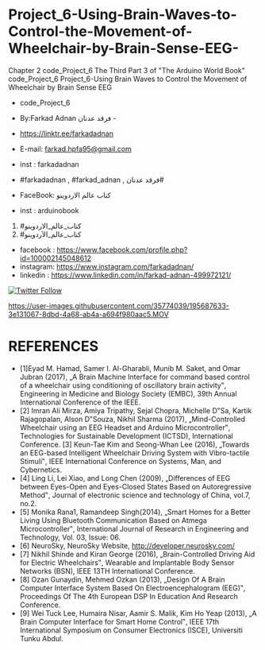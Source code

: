 # Project_6-Using-Brain-Waves-to-Control-the-Movement-of-Wheelchair-by-Brain-Sense-EEG-
Chapter 2 code_Project_6 The Third Part 3 of "The Arduino World Book" code_Project_6 Project_6-Using Brain Waves to Control the Movement of Wheelchair by Brain Sense EEG
- code_Project_6

-  By:Farkad Adnan فرقد عدنان -
- https://linktr.ee/farkadadnan

 - E-mail: farkad.hpfa95@gmail.com 
- inst : farkadadnan 
- #farkadadnan , #farkad_adnan , فرقد عدنان# 
- FaceBook: كتاب عالم الاردوينو 
- inst : arduinobook
1. #كتاب_عالم_الاردوينو
2. #كتاب_عالم_الآردوينو 

* facebook : https://www.facebook.com/profile.php?id=100002145048612
* instagram:  https://www.instagram.com/farkadadnan/
* linkedin : https://www.linkedin.com/in/farkad-adnan-499972121/

 <p>
 <a href='https://mobile.twitter.com/farkadadnan'>
        <img alt="Twitter Follow" src="https://img.shields.io/twitter/follow/farkadadnan?label=%40farkadadnan&style=social" alt='Twitter' align="center"/>
    </a>
</p>



https://user-images.githubusercontent.com/35774039/195687633-3e131067-8dbd-4a68-ab4a-a694f980aac5.MOV

# REFERENCES
- [1]Eyad M. Hamad, Samer I. Al-Gharabli, Munib M. Saket, and Omar Jubran (2017), „A Brain Machine
Interface for command based control of a wheelchair using conditioning of oscillatory brain activity‟,
Engineering in Medicine and Biology Society (EMBC), 39th Annual International Conference of the
IEEE.
- [2] Imran Ali Mirza, Amiya Tripathy, Sejal Chopra, Michelle D‟Sa, Kartik Rajagopalan, Alson D‟Souza,
Nikhil Sharma (2017), „Mind-Controlled Wheelchair using an EEG Headset and Arduino
Microcontroller‟, Technologies for Sustainable Development (ICTSD), International Conference.
[3] Keun-Tae Kim and Seong-Whan Lee (2016), „Towards an EEG-based Intelligent Wheelchair Driving
System with Vibro-tactile Stimuli‟, IEEE International Conference on Systems, Man, and Cybernetics.
- [4] Ling Li, Lei Xiao, and Long Chen (2009), „Differences of EEG between Eyes-Open and Eyes-Closed
States Based on Autoregressive Method‟, Journal of electronic science and technology of China, vol.7,
no.2.
- [5] Monika Rana1, Ramandeep Singh(2014), „Smart Homes for a Better Living Using Bluetooth
Communication Based on Atmega Microcontroller‟, International Journal of Research in Engineering and
Technology, Vol. 03, Issue: 06.
- [6] NeuroSky, NeuroSky Website, http://developer.neurosky.com/
- [7] Nikhil Shinde and Kiran George (2016), „Brain-Controlled Driving Aid for Electric Wheelchairs‟,
Wearable and Implantable Body Sensor Networks (BSN), IEEE 13TH International Conference.
- [8] Ozan Gunaydin, Mehmed Ozkan (2013), „Design Of A Brain Computer Interface System Based On
Electroencephalogram (EEG)‟, Proceedings Of The 4th European DSP In Education And Research
Conference.
- [9] Wei Tuck Lee, Humaira Nisar, Aamir S. Malik, Kim Ho Yeap (2013), „A Brain Computer Interface for
Smart Home Control‟, IEEE 17th International Symposium on Consumer Electronics (ISCE), Universiti
Tunku Abdul.

